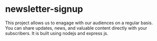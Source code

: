 # newsletter-signup

This project allows us to enagage with our audiences on a regular basis. You can share updates, news, and valuable content directly with your subscribers.
It is built using nodejs and express js.
